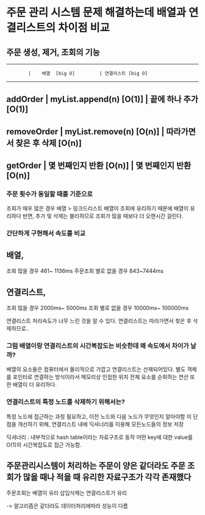 # 주문 관리 시스템 문제 해결하는데 배열과 연결리스트의 차이점 비교

## 주문 생성, 제거, 조회의 기능

---

            |    배열  [big O]         | 연결리스트 [big O]

---

## addOrder | myList.append(n) [O(1)] | 끝에 하나 추가 [O(1)]

## removeOrder | myList.remove(n) [O(n)] | 따라가면서 찾은 후 삭제 [O(n)]

## getOrder | 몇 번째인지 반환 [O(n)] | 몇 번째인지 반환 [O(n)]

### 주문 횟수가 동일할 때를 기준으로

조회가 매우 많은 경우
배열 > 링크드리스트
배열이 조회에 유리하기 때문에 배열이 유리하다
반면, 추가 및 삭제는 불리하므로 조회가 많을 때보다 더 오랜시간 걸린다.

### 간단하게 구현해서 속도를 비교

## 배열,

조회 많을 경우 461~ 1136ms
주문조회 별로 없을 경우 843~7444ms

## 연결리스트,

조회 많을 경우 2000ms~ 5000ms
조회 별로 없을 경우 10000ms~ 100000ms

연결리스트 처리속도가 너무 느린 것을 알 수 있다.
연결리스트는 따라가면서 찾은 후 삭제하므로..

### 그럼 배열이랑 연결리스트의 시간복잡도는 비슷한데 왜 속도에서 차이가 날까?

배열의 요소들은 컴퓨터에서 물리적으로 가깝고
연결리스트는 산재되어있다. 별도 객체를 포인터로 연결하는 방식이라서
메모리상 인접한 위치 전체 요소를 순회하는 연산 또한 배열이 더 유리하다.

### 연결리스트의 특정 노드를 삭제하기 위해서는?

특정 노드에 접근하는 과정 필요하고, 이전 노드와 다음 노드가 무엇인지 알아야함
이 단점을 개선하기 위해, 연결리스트 내에 딕셔너리를 이용해 모든노드들의 정보 저장

딕셔너리 : 내부적으로 hash table이라는 자료구조로 동작
어떤 key에 대한 value를 O(1)의 시간복잡도로 접근 가능함.

## 주문관리시스템이 처리하는 주문이 양은 같더라도 주문 조회가 많을 때나 적을 때 유리한 자료구조가 각각 존재했다

주문조회는 배열이 유리
삽입삭제는 연결리스트가 유리

-> 알고리즘은 같더라도 데이터처리에따라 성능이 다름
